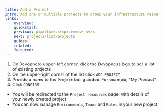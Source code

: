 ```yaml
---
title: Add a Project
intro: Add one or multiple projects to group your infrastructure resources in a logical and organized way.
links:
    overview:
    quickstart:
    previous: pipelines/steps/remove-step
    next: projects/list-projects
    guides:
    related:
    featured:
---
```


1. On Devopness upper-left corner, click the Devopness logo to see a list of existing projects
1. On the upper-right corner of the list click `ADD PROJECT`
1. Provide a name to the `Project` being added. For example, "My Product"
1. Click `CONFIRM`
  - You will be redirected to the `Project resources` page, with details of your newly created project
  - You can now manage `Environments`, `Teams` and `Roles` in your new project
